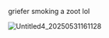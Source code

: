 griefer smoking a zoot lol

![Untitled4_20250531161128](https://github.com/user-attachments/assets/705992fa-914e-4e97-aa74-968ddd78d752)
